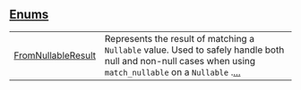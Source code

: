 
[Enums](./core-nullable-enums.md)
 ---
| | |
|:---|:---|
| [FromNullableResult](./core-nullable-FromNullableResult.md) | Represents the result of matching a `Nullable`  value. Used to safely handle both null and non-null cases when using `match_nullable`  on a `Nullable` .[...](./core-nullable-FromNullableResult.md) |
